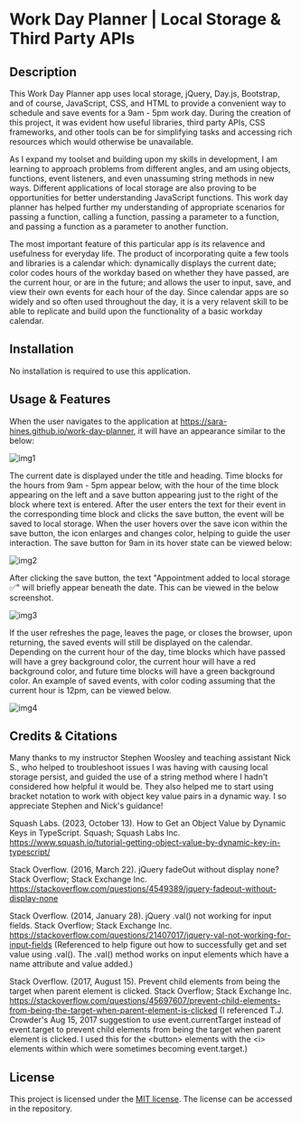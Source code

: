 # Work Day Planner | Local Storage & Third Party APIs

## Description

This Work Day Planner app uses local storage, jQuery, Day.js, Bootstrap, and of course, JavaScript, CSS, and HTML to provide a convenient way to schedule and save events for a 9am - 5pm work day. During the creation of this project, it was evident how useful libraries, third party APIs, CSS frameworks, and other tools can be for simplifying tasks and accessing rich resources which would otherwise be unavailable.

As I expand my toolset and building upon my skills in development, I am learning to approach problems from different angles, and am using objects, functions, event listeners, and even unassuming string methods in new ways. Different applications of local storage are also proving to be opportunities for better understanding JavaScript functions. This work day planner has helped further my understanding of appropriate scenarios for passing a function, calling a function, passing a parameter to a function, and passing a function as a parameter to another function. 

The most important feature of this particular app is its relavence and usefulness for everyday life. The product of incorporating quite a few tools and libraries is a calendar which: dynamically displays the current date; color codes hours of the workday based on whether they have passed, are the current hour, or are in the future; and allows the user to input, save, and view their own events for each hour of the day. Since calendar apps are so widely and so often used throughout the day, it is a very relavent skill to be able to replicate and build upon the functionality of a basic workday calendar.

## Installation

No installation is required to use this application.

## Usage & Features

When the user navigates to the application at https://sara-hines.github.io/work-day-planner, it will have an appearance similar to the below: 

![img1](https://github.com/sara-hines/work-day-planner/assets/90005274/bfa150d5-f1c7-4c22-8fe2-8d9c163083bf)

The current date is displayed under the title and heading. Time blocks for the hours from 9am - 5pm appear below, with the hour of the time block appearing on the left and a save button appearing just to the right of the block where text is entered. After the user enters the text for their event in the corresponding time block and clicks the save button, the event will be saved to local storage. When the user hovers over the save icon within the save button, the icon enlarges and changes color, helping to guide the user interaction. The save button for 9am in its hover state can be viewed below: 

![img2](https://github.com/sara-hines/work-day-planner/assets/90005274/d560f1e8-7e5c-4ae0-8b72-9daa50f2216b)

After clicking the save button, the text "Appointment added to local storage ✅" will briefly appear beneath the date. This can be viewed in the below screenshot. 

![img3](https://github.com/sara-hines/work-day-planner/assets/90005274/467f2ba6-a760-492c-a9f4-82abab9a999f)

If the user refreshes the page, leaves the page, or closes the browser, upon returning, the saved events will still be displayed on the calendar. Depending on the current hour of the day, time blocks which have passed will have a grey background color, the current hour will have a red background color, and future time blocks will have a green background color. An example of saved events, with color coding assuming that the current hour is 12pm, can be viewed below. 

![img4](https://github.com/sara-hines/work-day-planner/assets/90005274/52922787-3907-4e82-8dd2-4dbf9de649a6)

## Credits & Citations

Many thanks to my instructor Stephen Woosley and teaching assistant Nick S., who helped to troubleshoot issues I was having with causing local storage persist, and guided the use of a string method where I hadn't considered how helpful it would be. They also helped me to start using bracket notation to work with object key value pairs in a dynamic way. I so appreciate Stephen and Nick's guidance!

Squash Labs. (2023, October 13). How to Get an Object Value by Dynamic Keys in TypeScript. Squash; Squash Labs Inc. https://www.squash.io/tutorial-getting-object-value-by-dynamic-key-in-typescript/

Stack Overflow. (2016, March 22). jQuery fadeOut without display none? Stack Overflow; Stack Exchange Inc. https://stackoverflow.com/questions/4549389/jquery-fadeout-without-display-none

Stack Overflow. (2014, January 28). jQuery .val() not working for input fields. Stack Overflow; Stack Exchange Inc. https://stackoverflow.com/questions/21407017/jquery-val-not-working-for-input-fields (Referenced to help figure out how to successfully get and set value using .val(). The .val() method works on input elements which have a name attribute and value added.)

Stack Overflow. (2017, August 15). Prevent child elements from being the target when parent element is clicked. Stack Overflow; Stack Exchange Inc. https://stackoverflow.com/questions/45697607/prevent-child-elements-from-being-the-target-when-parent-element-is-clicked (I referenced T.J. Crowder's Aug 15, 2017 suggestion to use event.currentTarget instead of event.target to prevent child elements from being the target when parent element is clicked. I used this for the \<button> elements with the \<i> elements within which were sometimes becoming event.target.)

## License

This project is licensed under the [MIT license](https://opensource.org/license/mit/). The license can be accessed in the repository. 

